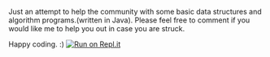 Just an attempt to help the community with some basic data structures and algorithm programs.(written in Java).
Please feel free to comment if you would like me to help you out in case you are struck.

Happy coding. :)
[![Run on Repl.it](https://repl.it/badge/github/surbhimahajan93/JavaPrograms)](https://repl.it/github/surbhimahajan93/JavaPrograms)